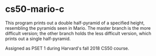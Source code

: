 # cs50-mario-c
This program prints out a double half-pyramid of a specified height, resembling the pyramids seen in Mario. The master branch is the more difficult version; the other branch holds the less difficult version, which prints out a single half-pyramid.

Assigned as PSET 1 during Harvard's fall 2018 CS50 course.

